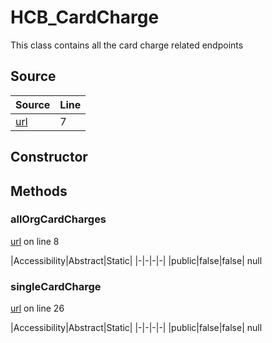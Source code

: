 # HCB_CardCharge

This class contains all the card charge related endpoints
## Source
|Source|Line|
|-|-|
|[url](https://github.com/devramsean0/hcb.js/blob/1e9e2e6/src/api_endpoints/card_charge.ts#L7)|7|
## Constructor
## Methods
### allOrgCardCharges
[url](https://github.com/devramsean0/hcb.js/blob/1e9e2e6/src/api_endpoints/card_charge.ts#L8) on line 8  

|Accessibility|Abstract|Static|
|-|-|-|-|
|public|false|false|
null

### singleCardCharge
[url](https://github.com/devramsean0/hcb.js/blob/1e9e2e6/src/api_endpoints/card_charge.ts#L26) on line 26  

|Accessibility|Abstract|Static|
|-|-|-|-|
|public|false|false|
null
